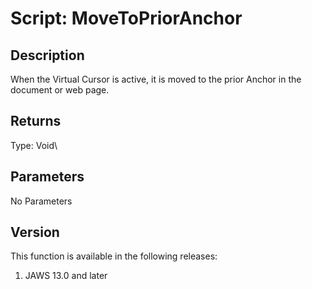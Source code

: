 # Script: MoveToPriorAnchor

## Description

When the Virtual Cursor is active, it is moved to the prior Anchor in
the document or web page.

## Returns

Type: Void\

## Parameters

No Parameters

## Version

This function is available in the following releases:

1.  JAWS 13.0 and later
